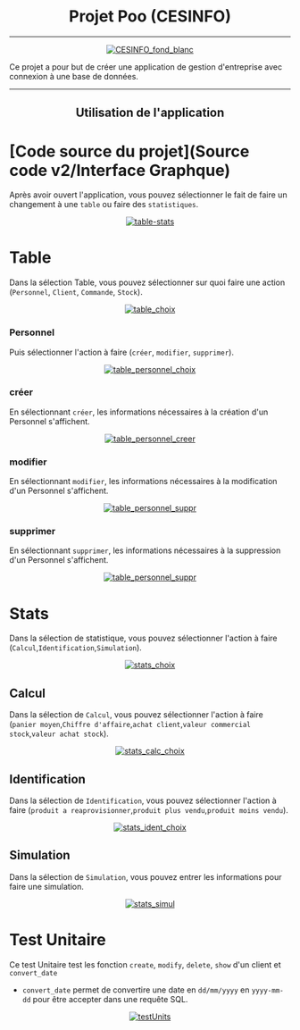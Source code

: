 <h1 align="center">Projet Poo (CESINFO)</h1>

----

<p align="center"> 
  <a href="" rel="noopener">
 <img src="https://github.com/TheAypisamFpv/Projet-poo/blob/main/logo/CESINFO_fond_blancpdn.png" alt="CESINFO_fond_blanc"></a>
</p>

Ce projet a pour but de créer une application de gestion d'entreprise avec connexion à une base de données.

---

<h2 align="center"> Utilisation de l'application </h2>

# [Code source du projet](Source code v2/Interface Graphque)

Après avoir ouvert l'application, vous pouvez sélectionner le fait de faire un changement à une `table` ou faire des `statistiques`.
</p>
<p align="center"> 
  <a href="" rel="noopener">
 <img src="https://github.com/TheAypisamFpv/Projet-poo/blob/main/images/how_to_use/table-stats.png" alt="table-stats"></a>
</p>



# Table
​​Dans la sélection Table, vous pouvez sélectionner sur quoi faire une action (`Personnel`, `Client`, `Commande`, `Stock`).
</p>
<p align="center"> 
  <a href="" rel="noopener">
 <img src="https://github.com/TheAypisamFpv/Projet-poo/blob/main/images/how_to_use/table_choix.png" alt="table_choix"></a>
</p>



### Personnel
​Puis sélectionner l'action à faire (`créer`, `modifier`, `supprimer`).
</p>
<p align="center"> 
  <a href="" rel="noopener">
 <img src="https://github.com/TheAypisamFpv/Projet-poo/blob/main/images/how_to_use/table_personnel_choix.png" alt="table_personnel_choix"></a>
</p>


### créer
En sélectionnant `créer`, les informations nécessaires à la création d'un Personnel s'affichent.
</p>
<p align="center"> 
  <a href="" rel="noopener">
 <img src="https://github.com/TheAypisamFpv/Projet-poo/blob/main/images/how_to_use/table_personnel_creer.png" alt="table_personnel_creer"></a>
</p>

### modifier
En sélectionnant `modifier`, les informations nécessaires à la modification d'un Personnel s'affichent.
</p>
<p align="center"> 
  <a href="" rel="noopener">
 <img src="https://github.com/TheAypisamFpv/Projet-poo/blob/main/images/how_to_use/table_personnel_modif.png" alt="table_personnel_suppr"></a>
</p>

### supprimer
En sélectionnant `supprimer`, les informations nécessaires à la suppression d'un Personnel s'affichent.
</p>
<p align="center"> 
  <a href="" rel="noopener">
 <img src="https://github.com/TheAypisamFpv/Projet-poo/blob/main/images/how_to_use/table_personnel_suppr.png" alt="table_personnel_suppr"></a>
</p>




# Stats
Dans la sélection de statistique, vous pouvez sélectionner l'action à faire (`Calcul`,`Identification`,`Simulation`).
</p>
<p align="center"> 
  <a href="" rel="noopener">
 <img src="https://github.com/TheAypisamFpv/Projet-poo/blob/main/images/how_to_use/stats_choix.png" alt="stats_choix"></a>
</p>


## Calcul
Dans la sélection de `Calcul`, vous pouvez sélectionner l'action à faire (`panier moyen`,`Chiffre d'affaire`,`achat client`,`valeur commercial stock`,`valeur achat stock`).
</p>
<p align="center"> 
  <a href="" rel="noopener">
 <img src="https://github.com/TheAypisamFpv/Projet-poo/blob/main/images/how_to_use/stats_calc_choix.png" alt="stats_calc_choix"></a>
</p>


## Identification
Dans la sélection de `Identification`, vous pouvez sélectionner l'action à faire (`produit a reaprovisionner`,`produit plus vendu`,`produit moins vendu`).
</p>
<p align="center"> 
  <a href="" rel="noopener">
 <img src="https://github.com/TheAypisamFpv/Projet-poo/blob/main/images/how_to_use/stats_ident_choix.png" alt="stats_ident_choix"></a>
</p>


## Simulation
Dans la sélection de `Simulation`, vous pouvez entrer les informations pour faire une simulation.
</p>
<p align="center"> 
  <a href="" rel="noopener">
 <img src="https://github.com/TheAypisamFpv/Projet-poo/blob/main/images/how_to_use/stats_simul.png" alt="stats_simul"></a>
</p>


# Test Unitaire
Ce test Unitaire test les fonction `create`, `modify`, `delete`, `show` d'un client et `convert_date`
* `convert_date` permet de convertire une date en `dd/mm/yyyy` en `yyyy-mm-dd` pour être accepter dans une requête SQL.
</p>
<p align="center"> 
  <a href="" rel="noopener">
 <img src="https://github.com/TheAypisamFpv/Projet-poo/blob/main/images/testUnits.png" alt="testUnits"></a>
</p>
